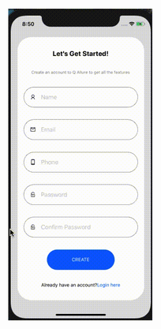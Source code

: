 ![](https://github.com/ShubhamSinghRajput21/reactNativeAssignments/blob/17-3-21/src/assests/recording.gif)
